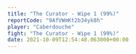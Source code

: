 ```yaml
---
title: "The Curator - Wipe 1 (99%)"
reportCode: "9AfVWmKt2b34yk8h"
player: "Caberdouche"
fight: "The Curator - Wipe 1 (99%)"
date: 2021-10-09T12:54:48.063000+00:00
---
```

